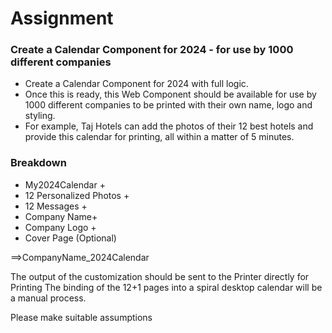 # Assignment 
### Create a Calendar Component for 2024 - for use by 1000 different companies


- Create a Calendar Component for 2024 with full logic.  
- Once this is ready, this Web Component should be available for use by 1000 different companies to be printed with their own name, logo and styling. 
- For example, Taj Hotels can add the photos of their 12 best hotels and provide this calendar for printing, all within a matter of 5 minutes.

### Breakdown
- My2024Calendar +   
- 12 Personalized Photos +   
- 12 Messages +   
- Company Name+  
- Company Logo +   
- Cover Page (Optional) 

==>CompanyName_2024Calendar

The output of the customization should be sent to the Printer directly for Printing
The binding of the 12+1 pages into a spiral desktop calendar will be a manual process.

Please make suitable assumptions